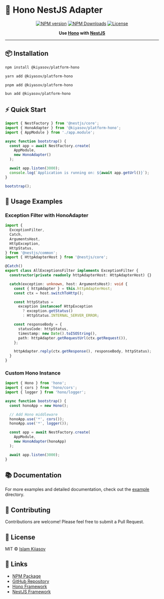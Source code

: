 # 🚀 Hono NestJS Adapter

<div align="center">

[![NPM version](https://img.shields.io/npm/v/@kiyasov/platform-hono.svg?style=flat-square)](https://www.npmjs.com/package/@kiyasov/platform-hono)
[![NPM Downloads](https://img.shields.io/npm/dm/@kiyasov/platform-hono.svg?style=flat-square)](https://www.npmjs.com/package/@kiyasov/platform-hono)
[![License](https://img.shields.io/npm/l/@kiyasov/platform-hono.svg?style=flat-square)](https://github.com/kiyasov/platform-hono/blob/main/LICENSE)

**Use [Hono](https://hono.dev/) with [NestJS](https://nestjs.com/)**

</div>

---

## 📦 Installation

```bash
npm install @kiyasov/platform-hono
```

```bash
yarn add @kiyasov/platform-hono
```

```bash
pnpm add @kiyasov/platform-hono
```

```bash
bun add @kiyasov/platform-hono
```

## ⚡ Quick Start

```typescript
import { NestFactory } from '@nestjs/core';
import { HonoAdapter } from '@kiyasov/platform-hono';
import { AppModule } from './app.module';

async function bootstrap() {
  const app = await NestFactory.create(
    AppModule,
    new HonoAdapter()
  );

  await app.listen(3000);
  console.log(`Application is running on: ${await app.getUrl()}`);
}

bootstrap();
```

## 🎯 Usage Examples

### Exception Filter with HonoAdapter

```typescript
import {
  ExceptionFilter,
  Catch,
  ArgumentsHost,
  HttpException,
  HttpStatus,
} from '@nestjs/common';
import { HttpAdapterHost } from '@nestjs/core';

@Catch()
export class AllExceptionsFilter implements ExceptionFilter {
  constructor(private readonly httpAdapterHost: HttpAdapterHost) {}

  catch(exception: unknown, host: ArgumentsHost): void {
    const { httpAdapter } = this.httpAdapterHost;
    const ctx = host.switchToHttp();

    const httpStatus =
      exception instanceof HttpException
        ? exception.getStatus()
        : HttpStatus.INTERNAL_SERVER_ERROR;

    const responseBody = {
      statusCode: httpStatus,
      timestamp: new Date().toISOString(),
      path: httpAdapter.getRequestUrl(ctx.getRequest()),
    };

    httpAdapter.reply(ctx.getResponse(), responseBody, httpStatus);
  }
}
```

### Custom Hono Instance

```typescript
import { Hono } from 'hono';
import { cors } from 'hono/cors';
import { logger } from 'hono/logger';

async function bootstrap() {
  const honoApp = new Hono();

  // Add Hono middleware
  honoApp.use('*', cors());
  honoApp.use('*', logger());

  const app = await NestFactory.create(
    AppModule,
    new HonoAdapter(honoApp)
  );

  await app.listen(3000);
}
```

## 📚 Documentation

For more examples and detailed documentation, check out the [example](./example) directory.

## 🤝 Contributing

Contributions are welcome! Please feel free to submit a Pull Request.

## 📄 License

MIT © [Islam Kiiasov](https://github.com/kiyasov)

## 🔗 Links

- [NPM Package](https://www.npmjs.com/package/@kiyasov/platform-hono)
- [GitHub Repository](https://github.com/kiyasov/platform-hono)
- [Hono Framework](https://hono.dev/)
- [NestJS Framework](https://nestjs.com/)